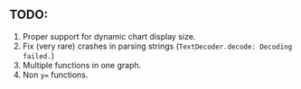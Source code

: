 ## TODO:
1. Proper support for dynamic chart display size.
2. Fix (very rare) crashes in parsing strings (`TextDecoder.decode: Decoding failed.`)
3. Multiple functions in one graph.
4. Non `y=` functions.